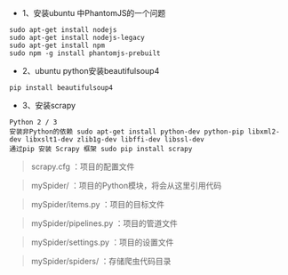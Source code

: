 - 1、安装ubuntu 中PhantomJS的一个问题
```
sudo apt-get install nodejs
sudo apt-get install nodejs-legacy
sudo apt-get install npm
sudo npm -g install phantomjs-prebuilt
```
- 2、ubuntu python安装beautifulsoup4
```
pip install beautifulsoup4
```
- 3、安装scrapy
```
Python 2 / 3
安装非Python的依赖 sudo apt-get install python-dev python-pip libxml2-dev libxslt1-dev zlib1g-dev libffi-dev libssl-dev
通过pip 安装 Scrapy 框架 sudo pip install scrapy
```
>scrapy.cfg ：项目的配置文件

>mySpider/ ：项目的Python模块，将会从这里引用代码

>mySpider/items.py ：项目的目标文件

>mySpider/pipelines.py ：项目的管道文件

>mySpider/settings.py ：项目的设置文件

>mySpider/spiders/ ：存储爬虫代码目录


